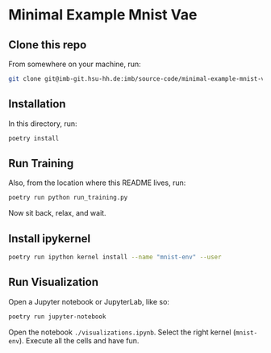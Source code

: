 # Minimal Example Mnist Vae

## Clone this repo
From somewhere on your machine, run:
```sh
git clone git@imb-git.hsu-hh.de:imb/source-code/minimal-example-mnist-vae.git
```

## Installation
In this directory, run:
```sh
poetry install
```

## Run Training
Also, from the location where this README lives, run:

```sh
poetry run python run_training.py
```
Now sit back, relax, and wait.

## Install ipykernel
```sh
poetry run ipython kernel install --name "mnist-env" --user
```

## Run Visualization
Open a Jupyter notebook or JupyterLab, like so:
```sh
poetry run jupyter-notebook
```
Open the notebook `./visualizations.ipynb`.
Select the right kernel (`mnist-env`).
Execute all the cells and have fun.
